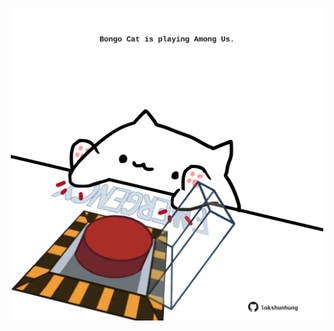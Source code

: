 <!-- built at 28/11/2022, 03:11:43 UTC -->
<p align="center">
  <img width="500" height="500" src="./ReadmeImage.svg">
</p>
